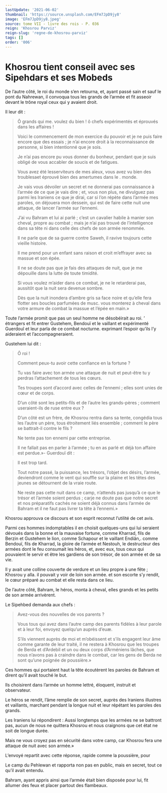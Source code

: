 ```yaml
---
lastUpdate: '2021-06-02'
thumbnail: 'https://source.unsplash.com/EFm7JpD9jy8'
image: 'EFm7JpD9jy8.jpeg'
source: tome VII - livre des rois - P. 036
reign: 'Khosrou Parviz'
reign-slug: 'regne-de-khosrou-parviz'
tags: []
order: '006'
---
```


# Khosrou tient conseil avec ses Sipehdars et ses Mobeds

De l’autre côté, le roi du monde s’en retourna, et, ayant passé sain et sauf le pont du Nahrewan, il convoqua tous les grands de l’armée et fit asseoir devant le trône royal ceux qui y avaient droit.

Il leur dit :

> Ô grands qui me. voulez du bien ! ô chefs expérimentés et éprouvés dans les affaires !
>
> Voici le commencement de mon exercice du pouvoir et je ne puis faire encore que des essais ; je n’ai encore droit à la reconnaissance de personne, si bien intentionné que je sois.
>
> Je n’ai pas encore pu vous donner du bonheur, pendant que je suis obligé de vous accabler de soucis et de fatigues.
>
> Vous avez été lesserviteurs de mes aïeux, vous avez vu bien des troublesaet éprouvé bien des amertumes dans le . monde.
>
> Je vais vous dévoiler un secret et ne donnerai pas connaissance à l’armée de ce que je vais dire ; et, vous non plus, ne divulguez pas parmi les Iraniens ce que je dirai, car si l’on répète dans l’armée mes paroles, on déjouera mon dessein, qui est de faire cette nuit une attaque, de lancer l’armée sur l’ennemi.
>
> J’ai vu Bahram et lui ai parlé ; c’est un cavalier habile à manier son cheval, propre au combat ; mais je n’ai pas trouvé de l’intelligence dans sa tête ni dans celle des chefs de son armée renommée.
>
> Il ne parle que de sa guerre contre Saweh, il ravive toujours cette vieille histoire.
>
> Il me prend pour un enfant sans raison et croit m’effrayer avec sa massue et son épée.
>
> Il ne se doute pas que je fais des attaques de nuit, que je me dépouille dans la lutte de toute timidité.
>
> Si vous voulez m’aider dans ce combat, je ne le retarderai pas, aussitôt que la nuit sera devenue sombre.
>
> Dès que la nuit inondera d’ambre gris sa face noire et qu’elle fera flotter ses boucles parfumées de musc. vous monterez à cheval dans votre armure de combat la massue et l’épée en main.»

Toute l’armée promit que pas un seul homme ne désobéirait au roi. ’
étrangers et fit entrer Gustehem, Bendouï et le vaillant et expérimenté Guerdouî et leur parla de ce combat nocturne. exprimant l’espoir qu’ils l’y aideraient et l’accompagneraient.

Gustehem lui dit :

> Ô roi !
>
> Comment peux-tu avoir cette confiance en la fortune ?
>
> Tu vas faire avec ton armée une attaque de nuit et peut-être tu y perdras l’attachement de tous les cœurs.
>
> Tes troupes sont d’accord avec celles de l’ennemi ; elles sont unies de cœur et de corps.
>
> D’un côté sont les petits-fils et de l’autre les grands-pères ; comment useraient-ils de ruse entre eux ?
>
> D’un côté est un frère, de Khosrou rentra dans sa tente, congédia tous les l’autre un père, tous étroitement liés ensemble ; comment le père se battrait-il contre le fils ?
>
> Ne tente pas ton ennemi par cette entreprise.
>
> Il ne fallait pas en parler à l’armée ; tu en as parlé et déjà ton affaire est perdue.»-
Guerdouï dit :

> Il est trop tard.
>
> Tout notre passé, la puissance, les trésors, l’objet des désirs, l’armée, deviendront comme le vent qui souffle sur la plaine et les têtes des jeunes se détournent de la vraie route.
>
> Ne reste pas cette nuit dans ce camp, n’attends pas jusqu’à ce que le trésor et l’armée soient perdus ; carje ne doute pas que notre secret et nos préparatifs cachés ne soient déjà connus dans l’armée de Bahram et il ne faut pas livrer ta tête à l’ennemi.»

Khosrou approuva ce discours et son esprit reconnut l’utilité de cet avis.

Parmi ces hommes indomptables il en choisit quelques-uns qui lui seraient dévoués dans la bonne et la mauvaise fortune, comme Kharrad, fils de Berzin et Gustehem le lion, comme Schapour et le vaillant Endiân,. comme Bendouï, fils de Kharrad, la gloire de l’armée et Nestouh, le destructeur des armées dont le feu consumait les héros, et, avec eux, tous ceux qui pouvaient le servir et être les gardiens de son trésor, de son armée et de sa vie.

Il y avait une colline couverte de verdure et un lieu propre à une fête ; Khosrou y alla. il pouvait y voir de loin son armée. et son escorte s’y rendit, le cœur préparé au combat et elle resta dans ce lieu.

De l’autre côté, Bahram, le héros, monta à cheval, elles grands et les petits de son armée arrivèrent.

Le Sipehbed demanda aux chefs :

> Avez-vous des nouvelles de vos parents ?
>
> Vous tous qui avez dans l’autre camp des parents fidèles à leur parole et à leur foi, envoyez quelqu’un auprès d’euæ.
>
> S’ils viennent auprès de moi et m’obéissent et s’ils engagent leur âme comme garante de leur traité, il ne restera à Khosrou que les troupes de Berda et d’Ardebil et un ou deux corps d’Arméniens lâches, que nous n’avons pas à craindre dans le combat, car les gens de Berda ne sont qu’une poignée de poussière.»

Ces hommes qui portaient haut la tête écoutèrent les paroles de Bahram et dirent qu’il avait touché le but.

Ils choisirent dans l’armée un homme lettré, éloquent, instruit et observateur.

Le héros se rendit, l’âme remplie de son secret, auprès des Iraniens illustres et vaillants, marchant pendant la longue nuit et leur répétant les paroles des grands.

Les Iraniens lui répondirent : Aussi longtemps que les armées ne se battront pas, aucun de nous ne quittera Khosrou et nous craignons que cet état ne soit de longue durée.

Mais ne vous croyez pas en sécurité dans votre camp, car Khosrou fera une attaque de nuit avec son armée.»

L’envoyé repartit avec cette réponse, rapide comme la poussière, pour

Le camp du Pehlewan et rapporta non pas en public, mais en secret, tout ce qu’il avait entendu.

Bahram, ayant appris ainsi que l’armée était bien disposée pour lui, fit allumer des feux et placer partout des flambeaux.
